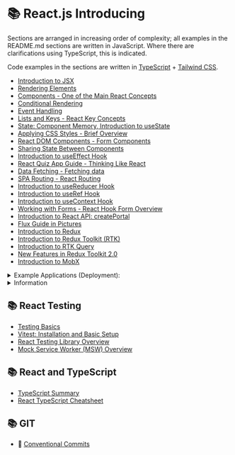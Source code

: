 # 📚 React.js Introducing

Sections are arranged in increasing order of complexity; all examples in the README.md sections are written in JavaScript. Where there are clarifications using TypeScript, this is indicated.

Code examples in the sections are written in [TypeScript](https://www.typescriptlang.org/) + [Tailwind CSS](https://tailwindcss.com/).

* [Introduction to JSX](https://github.com/cpetrescu96/react-101/tree/jsx)
* [Rendering Elements](https://github.com/cpetrescu96/react-101/tree/react-render)
* [Components - One of the Main React Concepts](https://github.com/cpetrescu96/react-101/tree/components)
* [Conditional Rendering](https://github.com/cpetrescu96/react-101/tree/conditional-rendering)
* [Event Handling](https://github.com/cpetrescu96/react-101/tree/event-handling)
* [Lists and Keys - React Key Concepts](https://github.com/cpetrescu96/react-101/tree/rendering-lists)
* [State: Component Memory, Introduction to useState](https://github.com/cpetrescu96/react-101/tree/hook-use-state)
* [Applying CSS Styles - Brief Overview](https://github.com/cpetrescu96/react-101/tree/react-styling)
* [React DOM Components - Form Components](https://github.com/cpetrescu96/react-101/tree/form-components)
* [Sharing State Between Components](https://github.com/cpetrescu96/react-101/tree/sharing-state)
* [Introduction to useEffect Hook](https://github.com/cpetrescu96/react-101/tree/hook-use-effect)
* [React Quiz App Guide - Thinking Like React](https://github.com/cpetrescu96/react-101/tree/react-quiz-app)
* [Data Fetching - Fetching data](https://github.com/cpetrescu96/react-101/tree/fetching-data)
* [SPA Routing - React Routing](https://github.com/cpetrescu96/react-101/tree/react-routing)
* [Introduction to useReducer Hook](https://github.com/cpetrescu96/react-101/tree/hook-use-reducer)
* [Introduction to useRef Hook](https://github.com/cpetrescu96/react-101/tree/hook-use-ref)
* [Introduction to useContext Hook](https://github.com/cpetrescu96/react-101/tree/hook-use-context)
* [Working with Forms - React Hook Form Overview](https://github.com/cpetrescu96/react-101/tree/react-hook-form)
* [Introduction to React API: createPortal](https://github.com/cpetrescu96/react-101/tree/react-create-portal)
* [Flux Guide in Pictures](https://github.com/cpetrescu96/react-101/tree/react-flux)
* [Introduction to Redux](https://github.com/cpetrescu96/react-101/tree/redux-base)
* [Introduction to Redux Toolkit (RTK)](https://github.com/cpetrescu96/react-101/tree/redux-toolkit-quick)
* [Introduction to RTK Query](https://github.com/cpetrescu96/react-101/tree/rtk-query)
* [New Features in Redux Toolkit 2.0](https://github.com/cpetrescu96/react-101/tree/redux-tollkit-2)
* [Introduction to MobX](https://github.com/cpetrescu96/react-101/tree/mobx)

<details>
  <summary>Example Applications (Deployment):</summary>

- 🔗 [Todo App](https://todo-app-ab1e50.netlify.app)
    - [form-components](https://github.com/cpetrescu96/react-101/tree/form-components)
    - [hook-use-reducer](https://github.com/cpetrescu96/react-101/tree/hook-use-reducer)
    - [hook-use-context](https://github.com/cpetrescu96/react-101/tree/hook-use-context)
- 🔗 [React Roadmap App (Accordion)](https://react-roadmap-ab1e50.netlify.app)
    - [sharing-state](https://github.com/cpetrescu96/react-101/tree/chapter-10)
- 🔗 [App with useEffect Examples](https://react-use-effect-ab1e50.netlify.app)
    - [hook-use-effect](https://github.com/cpetrescu96/react-101/tree/hook-use-effect)
- 🔗 [React Quiz App](https://quiz-app-ab1e50.netlify.app)
    - [react-quiz-app](https://github.com/cpetrescu96/react-101/tree/react-quiz-app)
- 🔗 [Fetching Data App](https://fetch-data-ab1e50.netlify.app)
    - [fetching-data](https://github.com/cpetrescu96/react-101/tree/fetching-data)
- 🔗 [React Router App](https://react-router-ab1e50.netlify.app)
    - [react-routing](https://github.com/cpetrescu96/react-101/tree/react-routing)
- 🔗 [App with useRef Examples](https://react-useref-ab1e50.netlify.app)
    - [hook-use-ref](https://github.com/cpetrescu96/react-101/tree/hook-use-ref)
- 🔗 [App with React Hook Form Examples](https://react-hook-form-ab1e50.netlify.app)
    - [react-hook-form](https://github.com/cpetrescu96/react-101/tree/react-hook-form)

</details>

<details>
  <summary>Information</summary>

To work with code examples, clone the repository

```shell
git clone https://github.com/cpetrescu96/react-101.git
cd react-101


Choose the section you want to go to (for example redux-base)

```shell
git checkout redux-base
```

Install dependencies

```shell
npm install
```

Run the dev server

```shell
npm run dev
```

</details>

## 📚 React Testing

* [Testing Basics](https://github.com/cpetrescu96/react-101/tree/react-testing-01)
* [Vitest: Installation and Basic Setup](https://github.com/cpetrescu96/react-101/tree/react-testing-02)
* [React Testing Library Overview](https://github.com/cpetrescu96/react-101/tree/react-testing-03)
* [Mock Service Worker (MSW) Overview](https://github.com/cpetrescu96/react-101/tree/react-testing-msw)

## 📚 React and TypeScript

* [TypeScript Summary](https://github.com/cpetrescu96/react-101/blob/ts-notes/README.md)
* [React TypeScript Cheatsheet](https://react-typescript-cheatsheet.netlify.app/docs/basic/getting-started/basic_type_example)

## 📚 GIT
- 🔗 [Conventional Commits](https://www.conventionalcommits.org/en/v1.0.0/)
